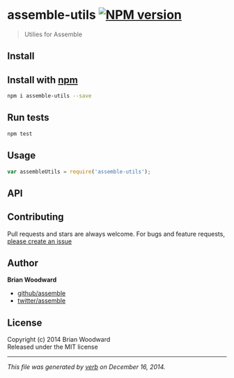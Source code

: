 # assemble-utils [![NPM version](https://badge.fury.io/js/assemble-utils.svg)](http://badge.fury.io/js/assemble-utils)

> Utilies for Assemble

## Install
## Install with [npm](npmjs.org)

```bash
npm i assemble-utils --save
```

## Run tests

```bash
npm test
```

## Usage

```js
var assembleUtils = require('assemble-utils');
```

## API


## Contributing
Pull requests and stars are always welcome. For bugs and feature requests, [please create an issue](https://github.com/assemble/assemble-utils/issues)

## Author

**Brian Woodward**
 
+ [github/assemble](https://github.com/assemble)
+ [twitter/assemble](http://twitter.com/assemble) 

## License
Copyright (c) 2014 Brian Woodward  
Released under the MIT license

***

_This file was generated by [verb](https://github.com/assemble/verb) on December 16, 2014._